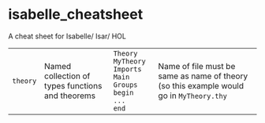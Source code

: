 # isabelle_cheatsheet
A cheat sheet for Isabelle/ Isar/ HOL

|   |   |   |   |
|---|---|---|---|
|`theory`|Named collection of types functions and theorems| <code>Theory MyTheory<br>Imports Main Groups<br>begin<br>...<br>end<code>|Name of file must be same as name of theory (so this example would go in `MyTheory.thy`|
